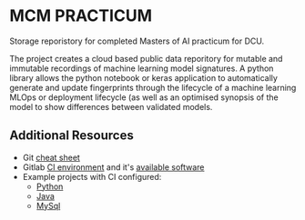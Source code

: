 # MCM PRACTICUM

Storage reporistory for completed Masters of AI practicum for DCU.

The project creates a cloud based public data reporitory for mutable and immutable recordings
of machine learning model signatures. A python library allows the python notebook or keras application
to automatically generate and update fingerprints through the lifecycle of a machine learning MLOps or
deployment lifecycle (as well as an optimised synopsis of the model to show differences between validated
models.

## Additional Resources

- Git [cheat sheet](https://gitlab.computing.dcu.ie/sblott/local-gitlab-documentation/blob/master/cheat-sheet.md)
- Gitlab [CI environment](https://gitlab.computing.dcu.ie/sblott/docker-ci-environment) and it's [available software](https://gitlab.computing.dcu.ie/sblott/docker-ci-environment/blob/master/Dockerfile)
- Example projects with CI configured:
   * [Python](https://gitlab.computing.dcu.ie/sblott/test-project-python)
   * [Java](https://gitlab.computing.dcu.ie/sblott/test-project-java)
   * [MySql](https://gitlab.computing.dcu.ie/sblott/test-project-mysql)
